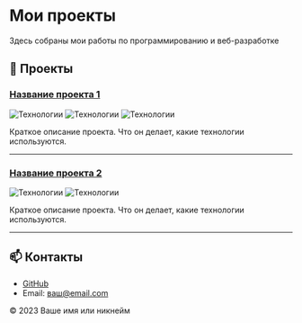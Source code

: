 # Мои проекты

Здесь собраны мои работы по программированию и веб-разработке

## 🚀 Проекты

### [Название проекта 1](ссылка)
![Технологии](https://img.shields.io/badge/-JavaScript-yellow?logo=javascript) 
![Технологии](https://img.shields.io/badge/-HTML-orange?logo=html5) 
![Технологии](https://img.shields.io/badge/-CSS-blue?logo=css3)

Краткое описание проекта. Что он делает, какие технологии используются.

---

### [Название проекта 2](ссылка)
![Технологии](https://img.shields.io/badge/-Python-blue?logo=python) 
![Технологии](https://img.shields.io/badge/-Django-green?logo=django)

Краткое описание проекта. Что он делает, какие технологии используются.

---

## 📫 Контакты
- [GitHub](https://github.com/ваш-профиль)
- Email: ваш@email.com

© 2023 Ваше имя или никнейм
